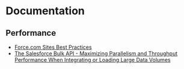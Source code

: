 # Documentation

## Performance

 * [Force.com Sites Best Practices](https://developer.salesforce.com/page/Force.com_Sites_Best_Practices#Caching.2C_Performance.2C_and_Daily_Limits)
 * [The Salesforce Bulk API - Maximizing Parallelism and Throughput Performance When Integrating or Loading Large Data Volumes](https://developer.salesforce.com/page/The_Salesforce_Bulk_API_-_Maximizing_Parallelism_and_Throughput_Performance_When_Integrating_or_Loading_Large_Data_Volumes)
